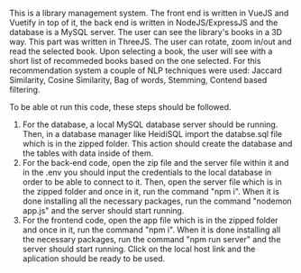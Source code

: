 This is a library management system.
The front end is written in VueJS and Vuetify in top of it, the back end is written in NodeJS/ExpressJS and the database is a MySQL server.
The user can see the library's books in a 3D way. This part was written in ThreeJS. The user can rotate, zoom in/out and read the selected book.
Upon selecting a book, the user will see with a short list of recommeded books based on the one selected.
For this recommendation system a couple of NLP techniques were used: Jaccard Similarity, Cosine Similarity, Bag of words, Stemming, Contend based filtering.

To be able ot run this code, these steps should be followed.
1. For the database, a local MySQL database server should be running.
Then, in a database manager like HeidiSQL import the databse.sql file which is in the zipped folder. This action should create the database and the tables with data inside of them.
2. For the back-end code, open the zip file and the server file within it and in the .env you should input the credentials to the local database in order to be able to connect to it. Then, open the server file which is in the zipped folder and once in it, run the command "npm i". When it is done installing all the necessary packages, run the command "nodemon app.js" and the server should start running. 
3. For the frontend code, open the app file which is in the zipped folder and once in it, run the command "npm i". When it is done installing all the necessary packages, run the command "npm run server" and the server should start running. Click on the local host link and the aplication should be ready to be used.
